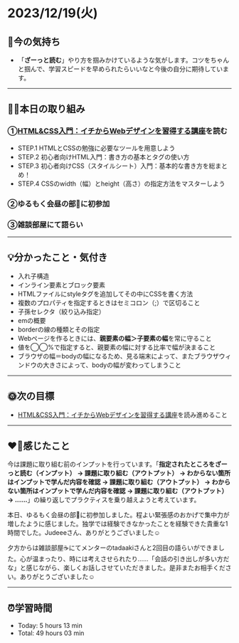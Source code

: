 # 2023/12/19(火)
## 🕺今の気持ち
- 「**ざーっと読む**」やり方を掴みかけているような気がします。コツをちゃんと掴んで、学習スピードを早められたらいいなと今後の自分に期待しています。

---

## ✍🏻本日の取り組み
### ①[HTML&CSS入門：イチからWebデザインを習得する講座](https://saruwakakun.com/html-css/basic)を読む
- STEP.1 HTMLとCSSの勉強に必要なツールを用意しよう
- STEP.2 初心者向けHTML入門：書き方の基本とタグの使い方
- STEP.3 初心者向けCSS（スタイルシート）入門：基本的な書き方を総まとめ！
- STEP.4 CSSのwidth（幅）とheight（高さ）の指定方法をマスターしよう
### ②ゆるもく会昼の部🍅に初参加
### ③雑談部屋にて語らい

---

## 💡分かったこと・気付き
- 入れ子構造
- インライン要素とブロック要素
- HTMLファイルにstyleタグを追加してその中にCSSを書く方法
- 複数のプロパティを指定するときはセミコロン（;）で区切ること
- 子孫セレクタ（絞り込み指定）
- emの概要
- borderの線の種類とその指定
- Webページを作るときには、**親要素の幅＞子要素の幅**を常に守ること
- 値を◯◯%で指定すると、親要素の幅に対する比率で幅が決まること
- ブラウザの幅＝bodyの幅になるため、見る端末によって、またブラウザウィンドウの大きさによって、bodyの幅が変わってしまうこと

---

## 🌞次の目標
- [HTML&CSS入門：イチからWebデザインを習得する講座](https://saruwakakun.com/html-css/basic)を読み進めること

---

## ❤️‍🔥感じたこと
今は課題に取り組む前のインプットを行っています。「**指定されたところをざーっと読む（インプット） → 課題に取り組む（アウトプット） → わからない箇所はインプットで学んだ内容を確認 → 課題に取り組む（アウトプット） → わからない箇所はインプットで学んだ内容を確認 → 課題に取り組む（アウトプット） → ......**」の繰り返しでプラクティスを乗り越えようと考えています。

本日、ゆるもく会昼の部🍅に初参加しました。程よい緊張感のおかげで集中力が増したように感じました。独学では経験できなかったことを経験できた貴重な1時間でした。Judeeeさん、ありがとうございました☺️

夕方からは雑談部屋☕️にてメンターのtadaakiさんと2回目の語らいができました。心が温まったり、時には考えさせられたり......「会話の引き出しが多い方だな」と感じながら、楽しくお話しさせていただきました。是非またお相手ください。ありがとうございました☺️

---

## ⏰学習時間
- Today: 5 hours 13 min
- Total: 49 hours 03 min
